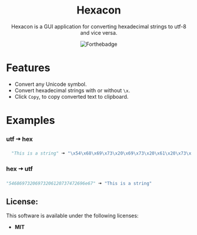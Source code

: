 <h1 align="center">
  Hexacon
</h1>

<p align="center">
    Hexacon is a GUI application for converting hexadecimal strings to utf-8 and vice versa.
</p>

<p align="center">
  <a style="text-decoration:none" href="https://www.python.org/">
    <img src="http://ForTheBadge.com/images/badges/made-with-python.svg?style=flat-square&color=00B16A" alt="Forthebadge" />
  </a>
</p>

# Features

  - Convert any Unicode symbol.
  - Convert hexadecimal strings with or without `\x`.
  - Click `Copy`, to copy converted text to clipboard.

# Examples

### utf 🠦 hex
```python
  "This is a string" 🠦 "\x54\x68\x69\x73\x20\x69\x73\x20\x61\x20\x73\x74\x72\x69\x6e\x67"
```

### hex 🠦 utf
```python
"54686973206973206120737472696e67" 🠦 "This is a string"
```

## License:

This software is available under the following licenses:

  * **MIT**
